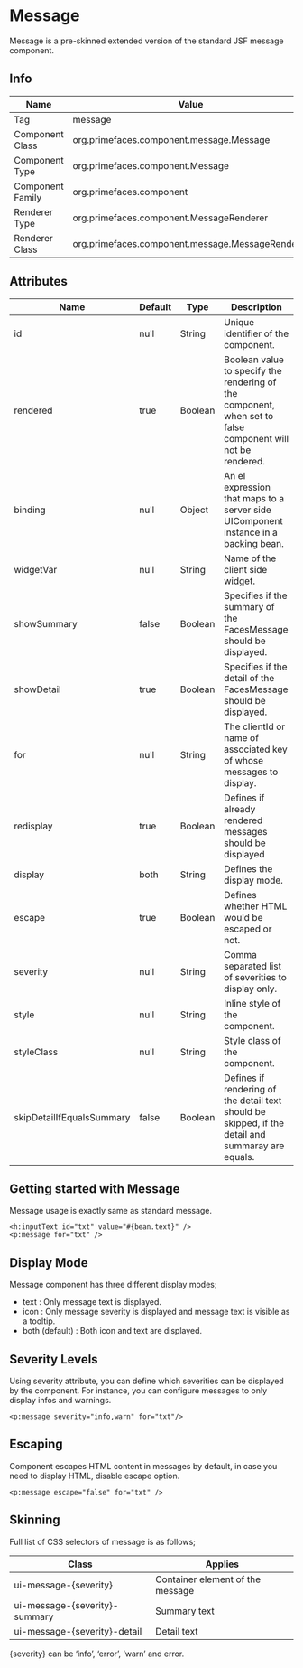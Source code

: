 # Message

Message is a pre-skinned extended version of the standard JSF message component.

## Info

| Name | Value |
| --- | --- |
| Tag | message
| Component Class | org.primefaces.component.message.Message
| Component Type | org.primefaces.component.Message
| Component Family | org.primefaces.component |
| Renderer Type | org.primefaces.component.MessageRenderer
| Renderer Class | org.primefaces.component.message.MessageRenderer

## Attributes

| Name | Default | Type | Description |
| --- | --- | --- | --- |
id | null | String | Unique identifier of the component.
rendered | true | Boolean | Boolean value to specify the rendering of the component, when set to false component will not be rendered.
binding | null | Object | An el expression that maps to a server side UIComponent instance in a backing bean.
widgetVar | null | String | Name of the client side widget.
showSummary | false | Boolean | Specifies if the summary of the FacesMessage should be displayed.
showDetail | true | Boolean | Specifies if the detail of the FacesMessage should be displayed.
for | null | String | The clientId or name of associated key of whose messages to display.
redisplay | true | Boolean | Defines if already rendered messages should be displayed
display | both | String | Defines the display mode.
escape | true | Boolean | Defines whether HTML would be escaped or not.
severity | null | String | Comma separated list of severities to display only.
style | null | String | Inline style of the component.
styleClass | null | String | Style class of the component.
skipDetailIfEqualsSummary | false | Boolean | Defines if rendering of the detail text should be skipped, if the detail and summaray are equals.

## Getting started with Message
Message usage is exactly same as standard message.

```xhtml
<h:inputText id="txt" value="#{bean.text}" />
<p:message for="txt" />
```
## Display Mode
Message component has three different display modes;

- text : Only message text is displayed.
- icon : Only message severity is displayed and message text is visible as a tooltip.
- both (default) : Both icon and text are displayed.

## Severity Levels
Using severity attribute, you can define which severities can be displayed by the component. For
instance, you can configure messages to only display infos and warnings.

```xhtml
<p:message severity="info,warn" for="txt"/>
```
## Escaping
Component escapes HTML content in messages by default, in case you need to display HTML, disable
escape option.

```xhtml
<p:message escape="false" for="txt" />
```
## Skinning
Full list of CSS selectors of message is as follows;

| Class | Applies |
| --- | --- |
ui-message-{severity} | Container element of the message
ui-message-{severity}-summary | Summary text
ui-message-{severity}-detail | Detail text

{severity} can be ‘info’, ‘error’, ‘warn’ and error.

